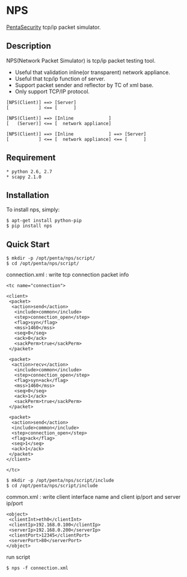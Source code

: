NPS
======

[PentaSecurity](https://pentasecurity.com) tcp/ip packet simulator.


## Description
NPS(Network Packet Simulator) is tcp/ip packet testing tool.

* Useful that validation inline(or transparent) network appliance.
* Useful that tcp/ip function of server.
* Support packet sender and reflector by TC of xml base.
* Only support TCP/IP protocol.


```
[NPS(Client)] ==> [Server]
[           ] <== [      ]
```

```
[NPS(Client)] ==> [Inline             ]
[   (Server)] <== [  network appliance]
```

```
[NPS(Client)] ==> [Inline             ] ==> [Server]
[           ] <== [  network appliance] <== [      ]
```



## Requirement
    * python 2.6, 2.7
    * scapy 2.1.0


## Installation
To install nps, simply:

    $ apt-get install python-pip
    $ pip install nps

## Quick Start

	$ mkdir -p /opt/penta/nps/script/
    $ cd /opt/penta/nps/script/


connection.xml : write tcp connection packet info
```
<tc name="connection">

<client>
 <packet>
  <action>send</action>
   <include>common</include>
   <step>connection_open</step>
   <flag>syn</flag>
   <mss>1460</mss>
   <seq>0</seq>
   <ack>0</ack>
   <sackPerm>true</sackPerm>
 </packet>

 <packet>
  <action>recv</action>
   <include>common</include>
   <step>connection_open</step>
   <flag>syn+ack</flag>
   <mss>1460</mss>
   <seq>0</seq>
   <ack>1</ack>
   <sackPerm>true</sackPerm>
 </packet>

 <packet>
  <action>send</action>
  <include>common</include>
  <step>connection_open</step>
  <flag>ack</flag>
  <seq>1</seq>
  <ack>1</ack>
 </packet>
</client>

</tc>
```


	$ mkdir -p /opt/penta/nps/script/include
    $ cd /opt/penta/nps/script/include


common.xml : write client interface name and client ip/port and server ip/port
```
<object>
 <clientInt>eth0</clientInt>
 <clientIp>192.168.0.100</clientIp>
 <serverIp>192.168.0.200</serverIp>
 <clientPort>12345</clientPort>
 <serverPort>80</serverPort>
</object>
```

run script

    $ nps -f connection.xml

